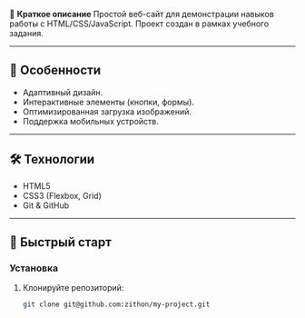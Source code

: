 🚀 **Краткое описание** 
Простой веб-сайт для демонстрации навыков работы с HTML/CSS/JavaScript. Проект создан в рамках учебного задания.


---

## 🌟 Особенности
- Адаптивный дизайн.
- Интерактивные элементы (кнопки, формы).
- Оптимизированная загрузка изображений.
- Поддержка мобильных устройств.

---

## 🛠 Технологии
- HTML5
- CSS3 (Flexbox, Grid)
- Git & GitHub

---

## 🚀 Быстрый старт

### Установка
1. Клонируйте репозиторий:
   ```bash
   git clone git@github.com:zithon/my-project.git
